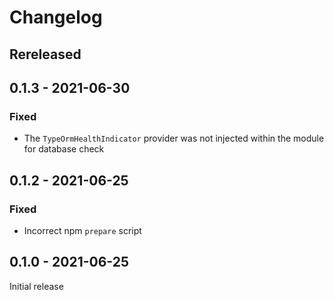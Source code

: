 # Changelog

## Rereleased

## 0.1.3 - 2021-06-30

### Fixed

* The `TypeOrmHealthIndicator` provider was not injected within the module for database check

## 0.1.2 - 2021-06-25

### Fixed

* Incorrect npm `prepare` script

## 0.1.0 - 2021-06-25

Initial release
